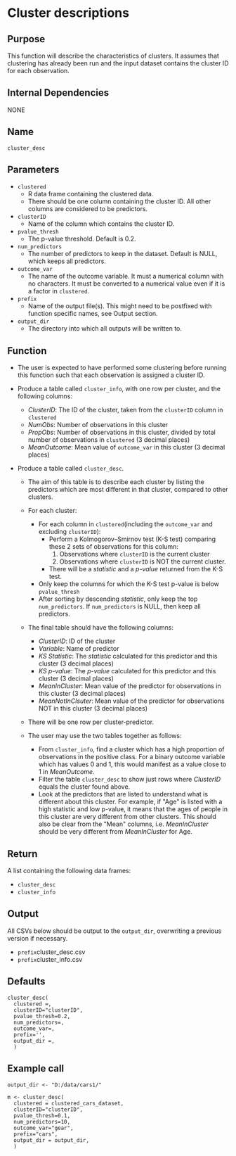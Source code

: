# Cluster descriptions

## Purpose
This function will describe the characteristics of clusters. It assumes that clustering has already been run and the input dataset contains the cluster ID for each observation.

## Internal Dependencies
NONE

## Name
`cluster_desc`

## Parameters
* `clustered`
  * R data frame containing the clustered data.
  * There should be one column containing the cluster ID. All other columns are considered to be predictors.
* `clusterID`
  * Name of the column which contains the cluster ID.
* `pvalue_thresh`
  * The p-value threshold. Default is 0.2.
* `num_predictors`
  * The number of predictors to keep in the dataset. Default is NULL, which keeps all predictors.  
* `outcome_var`
  * The name of the outcome variable. It must a numerical column with no characters. It must be converted to a numerical value even if it is a factor in `clustered`.
* `prefix`
  * Name of the output file(s). This might need to be postfixed with function specific names, see Output section.
* `output_dir`
  * The directory into which all outputs will be written to.

## Function
* The user is expected to have performed some clustering before running this function such that each observation is assigned a cluster ID.

* Produce a table called `cluster_info`, with one row per cluster, and the following columns:
  * _ClusterID_: The ID of the cluster, taken from the `clusterID` column in `clustered`
  * _NumObs_: Number of observations in this cluster
  * _PropObs_: Number of observations in this cluster, divided by total number of observations in `clustered` (3 decimal places)
  * _MeanOutcome_: Mean value of `outcome_var` in this cluster (3 decimal places)

* Produce a table called `cluster_desc`.
  * The aim of this table is to describe each cluster by listing the predictors which are most different in that cluster, compared to other clusters.
  * For each cluster:
    * For each column in `clustered`(including the `outcome_var` and excluding `clusterID`):
      * Perform a Kolmogorov–Smirnov test (K-S test) comparing these 2 sets of observations for this column:
        1. Observations where `clusterID` is the current cluster
        2. Observations where `clusterID` is NOT the current cluster.
      * There will be a _statistic_ and a _p-value_ returned from the K-S test.
    * Only keep the columns for which the K-S test p-value is below `pvalue_thresh`
    * After sorting by descending _statistic_, only keep the top `num_predictors`. If `num_predictors` is NULL, then keep all predictors.
  * The final table should have the following columns:
    * _ClusterID_: ID of the cluster
    * _Variable_: Name of predictor
    * _KS Statistic_: The _statistic_ calculated for this predictor and this cluster (3 decimal places)
    * _KS p-value_: The _p-value_ calculated for this predictor and this cluster (3 decimal places)
    * _MeanInCluster_: Mean value of the predictor for observations in this cluster (3 decimal places)
    * _MeanNotInClsuter_: Mean value of the predictor for observations NOT in this cluster (3 decimal places)
  * There will be one row per cluster-predictor.

  * The user may use the two tables together as follows:
    * From `cluster_info`, find a cluster which has a high proportion of observations in the positive class. For a binary outcome variable which has values 0 and 1, this would manifest as a value close to 1 in _MeanOutcome_.
    * Filter the table `cluster_desc` to show just rows where _ClusterID_ equals the cluster found above.
    * Look at the predictors that are listed to understand what is different about this cluster. For example, if "Age" is listed with a high statistic and low p-value, it means that the ages of people in this cluster are very different from other clusters. This should also be clear from the "Mean" columns, i.e. _MeanInCluster_ should be very different from _MeanInCluster_ for Age.

## Return
A list containing the following data frames:
* `cluster_desc`
* `cluster_info`

## Output
All CSVs below should be output to the `output_dir`, overwriting a previous version if necessary.
* `prefix`cluster_desc.csv
* `prefix`cluster_info.csv

## Defaults
```
cluster_desc(
  clustered =,
  clusterID="clusterID",
  pvalue_thresh=0.2,
  num_predictors=,
  outcome_var=,
  prefix='',
  output_dir =,
  )  
```
## Example call
```
output_dir <- "D:/data/cars1/"

m <- cluster_desc(
  clustered = clustered_cars_dataset,
  clusterID="clusterID",
  pvalue_thresh=0.1,
  num_predictors=10,
  outcome_var="gear",
  prefix="cars",
  output_dir = output_dir,
  )  
```
